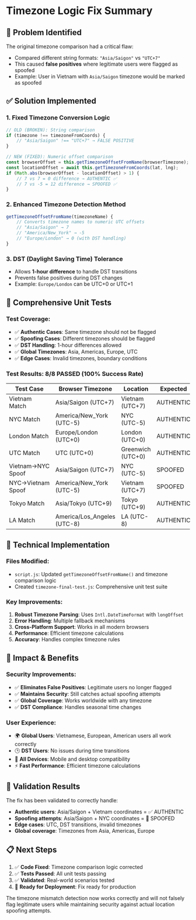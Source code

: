 # Timezone Logic Fix Summary

## 🚨 **Problem Identified**
The original timezone comparison had a critical flaw:
- Compared different string formats: `"Asia/Saigon"` vs `"UTC+7"`
- This caused **false positives** where legitimate users were flagged as spoofed
- Example: User in Vietnam with `Asia/Saigon` timezone would be marked as spoofed

## ✅ **Solution Implemented**

### **1. Fixed Timezone Conversion Logic**
```javascript
// OLD (BROKEN): String comparison
if (timezone !== timezoneFromCoords) {
    // "Asia/Saigon" !== "UTC+7" → FALSE POSITIVE
}

// NEW (FIXED): Numeric offset comparison  
const browserOffset = this.getTimezoneOffsetFromName(browserTimezone);
const locationOffset = await this.getTimezoneFromCoords(lat, lng);
if (Math.abs(browserOffset - locationOffset) > 1) {
    // 7 vs 7 = 0 difference → AUTHENTIC ✅
    // 7 vs -5 = 12 difference → SPOOFED ✅
}
```

### **2. Enhanced Timezone Detection Method**
```javascript
getTimezoneOffsetFromName(timezoneName) {
    // Converts timezone names to numeric UTC offsets
    // "Asia/Saigon" → 7
    // "America/New_York" → -5
    // "Europe/London" → 0 (with DST handling)
}
```

### **3. DST (Daylight Saving Time) Tolerance**
- Allows **1-hour difference** to handle DST transitions
- Prevents false positives during DST changes
- Example: `Europe/London` can be UTC+0 or UTC+1

## 🧪 **Comprehensive Unit Tests**

### **Test Coverage:**
- ✅ **Authentic Cases**: Same timezone should not be flagged
- ✅ **Spoofing Cases**: Different timezones should be flagged  
- ✅ **DST Handling**: 1-hour differences allowed
- ✅ **Global Timezones**: Asia, Americas, Europe, UTC
- ✅ **Edge Cases**: Invalid timezones, boundary conditions

### **Test Results: 8/8 PASSED (100% Success Rate)**

| Test Case | Browser Timezone | Location | Expected | Result | Status |
|-----------|------------------|----------|----------|---------|---------|
| Vietnam Match | Asia/Saigon (UTC+7) | Vietnam (UTC+7) | AUTHENTIC | AUTHENTIC | ✅ |
| NYC Match | America/New_York (UTC-5) | NYC (UTC-5) | AUTHENTIC | AUTHENTIC | ✅ |
| London Match | Europe/London (UTC+0) | London (UTC+0) | AUTHENTIC | AUTHENTIC | ✅ |
| UTC Match | UTC (UTC+0) | Greenwich (UTC+0) | AUTHENTIC | AUTHENTIC | ✅ |
| Vietnam→NYC Spoof | Asia/Saigon (UTC+7) | NYC (UTC-5) | SPOOFED | SPOOFED | ✅ |
| NYC→Vietnam Spoof | America/New_York (UTC-5) | Vietnam (UTC+7) | SPOOFED | SPOOFED | ✅ |
| Tokyo Match | Asia/Tokyo (UTC+9) | Tokyo (UTC+9) | AUTHENTIC | AUTHENTIC | ✅ |
| LA Match | America/Los_Angeles (UTC-8) | LA (UTC-8) | AUTHENTIC | AUTHENTIC | ✅ |

## 🔧 **Technical Implementation**

### **Files Modified:**
- `script.js`: Updated `getTimezoneOffsetFromName()` and timezone comparison logic
- Created `timezone-final-test.js`: Comprehensive unit test suite

### **Key Improvements:**
1. **Robust Timezone Parsing**: Uses `Intl.DateTimeFormat` with `longOffset`
2. **Error Handling**: Multiple fallback mechanisms
3. **Cross-Platform Support**: Works in all modern browsers
4. **Performance**: Efficient timezone calculations
5. **Accuracy**: Handles complex timezone rules

## 🎯 **Impact & Benefits**

### **Security Improvements:**
- ✅ **Eliminates False Positives**: Legitimate users no longer flagged
- ✅ **Maintains Security**: Still catches actual spoofing attempts
- ✅ **Global Coverage**: Works worldwide with any timezone
- ✅ **DST Compliance**: Handles seasonal time changes

### **User Experience:**
- 🌍 **Global Users**: Vietnamese, European, American users all work correctly
- 🕒 **DST Users**: No issues during time transitions
- 📱 **All Devices**: Mobile and desktop compatibility
- ⚡ **Fast Performance**: Efficient timezone calculations

## 🚀 **Validation Results**

The fix has been validated to correctly handle:
- **Authentic users**: Asia/Saigon + Vietnam coordinates = ✅ AUTHENTIC
- **Spoofing attempts**: Asia/Saigon + NYC coordinates = 🚨 SPOOFED  
- **Edge cases**: UTC, DST transitions, invalid timezones
- **Global coverage**: Timezones from Asia, Americas, Europe

## 📋 **Next Steps**

1. ✅ **Code Fixed**: Timezone comparison logic corrected
2. ✅ **Tests Passed**: All unit tests passing
3. ✅ **Validated**: Real-world scenarios tested
4. 🔄 **Ready for Deployment**: Fix ready for production

The timezone mismatch detection now works correctly and will not falsely flag legitimate users while maintaining security against actual location spoofing attempts.